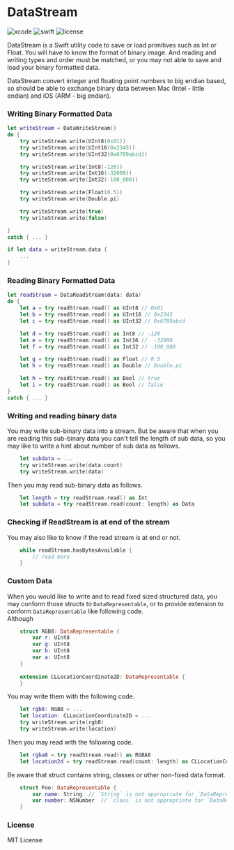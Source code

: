 # DataStream

![xcode](https://img.shields.io/badge/Xcode-14-blue.svg)
![swift](https://img.shields.io/badge/Swift-5.7-orange.svg)
![license](https://img.shields.io/badge/License-MIT-yellow.svg)


DataStream is a Swift utility code to save or load primitives such as Int or Float.  You will have to know the format of binary image.  And reading and writing types and order must be matched, or you may not able to save and load your binary formatted data.

DataStream convert integer and floating point numbers to big endian based, so should be able to exchange binary data between Mac (Intel - little endian) and iOS (ARM - big endian).

### Writing Binary Formatted Data

```.swift
let writeStream = DataWriteStream()
do {
	try writeStream.write(UInt8(0x01))
	try writeStream.write(UInt16(0x2345))
	try writeStream.write(UInt32(0x6789abcd))

	try writeStream.write(Int8(-120))
	try writeStream.write(Int16(-32000))
	try writeStream.write(Int32(-100_000))

	try writeStream.write(Float(0.5))
	try writeStream.write(Double.pi)

	try writeStream.write(true)
	try writeStream.write(false)

}
catch { ... }

if let data = writeStream.data {
	...
}

```

### Reading Binary Formatted Data

```.swift
let readStream = DataReadStream(data: data)
do {
	let a = try readStream.read() as UInt8 // 0x01
	let b = try readStream.read() as UInt16 // 0x2345
	let c = try readStream.read() as UInt32 // 0x6789abcd

	let d = try readStream.read() as Int8 // -120
	let e = try readStream.read() as Int16 //  -32000
	let f = try readStream.read() as Int32 // -100_000

	let g = try readStream.read() as Float // 0.5
	let h = try readStream.read() as Double // Double.pi

	let h = try readStream.read() as Bool // true
	let i = try readStream.read() as Bool // false
}
catch { ... }
```


### Writing and reading binary data

You may write sub-binary data into a stream.  But be aware that when you are reading this sub-binary data you can't tell the length of sub data, so you may like to write a hint about number of sub data as follows.


```.swift
	let subdata = ...
	try writeStream.write(data.count)
	try writeStream.write(data)
```

Then you may read sub-binary data as follows.

```.swift
	let length = try readStream.read() as Int
	let subdata = try readStream.read(count: length) as Data
```

### Checking if ReadStream is at end of the stream

You may also like to know if the read stream is at end or not.


```.swift
	while readStream.hasBytesAvailable {
		// read more
	}
```

### Custom Data

When you would like to write and to read fixed sized structured data, you may conform those structs to `DataRepresentable`, or to provide extension to conform `DataRepresentable` like following code.  
Although 

```.swift
	struct RGB8: DataRepresentable {
		var r: UInt8
		var g: UInt8
		var b: UInt8
		var a: UInt8
	}
	
	extension CLLocationCoordinate2D: DataRepresentable {
	}
```

You may write them with the following code.

```.swift
	let rgb8: RGB8 = ...
	let location: CLLocationCoordinate2D = ...
	try writeStream.write(rgb8)
	try writeStream.write(location)
```

Then you may read with the following code.

```.swift
	let rgba8 = try readStream.read() as RGBA8
	let location2d = try readStream.read(count: length) as CLLocationCoordinate2D
```

Be aware that struct contains string, classes or other non-fixed data format.

```.swift
	struct Foo: DataRepresentable {
		var name: String  // `String` is not appropriate for `DataRepresentable`
		var number: NSNumber  // `class` is not appropriate for `DataRepresentable`
	}
```


### License

MIT License

